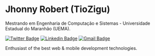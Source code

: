 # Jhonny Robert (TioZigu)

Mestrando em Engenharia de Computação e Sistemas - Universidade Estadual do Maranhão (UEMA).

[![Twitter Badge](https://img.shields.io/badge/-@TioZigu-0000ff?style=flat-square&labelColor=0000ff&logo=twitter&logoColor=white&link=https://twitter.com/TioZigu)](https://twitter.com/dieegosf) 
[![Linkedin Badge](https://img.shields.io/badge/-Jhonny%20Robert-0000cc?style=flat-square&logo=Linkedin&logoColor=white&link=https://www.linkedin.com/in/jhonny-robert-si-slz-ma/)](https://www.linkedin.com/in/diego-schell-fernandes/) 
[![Gmail Badge](https://img.shields.io/badge/-jhonnyrobert.s@outlook.com-0000cc?style=flat-square&logo=Gmail&logoColor=white&link=mailto:jhonnyrobert.s@outlook.com)](mailto:diego.schell.f@gmail.com)

Enthusiast of the best web & mobile development technologies.



